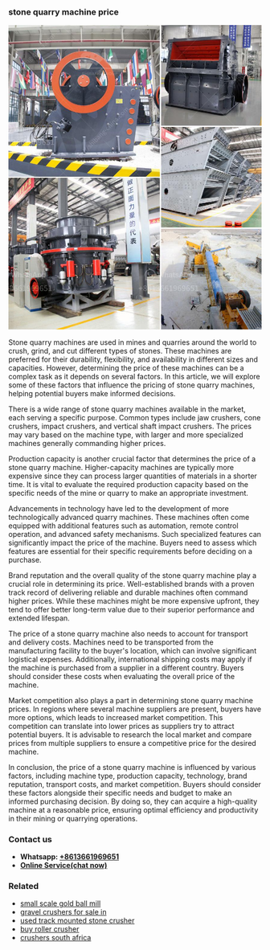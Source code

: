 <h3>stone quarry machine price</h3><img src='1706767287.jpg' alt=''><p>Stone quarry machines are used in mines and quarries around the world to crush, grind, and cut different types of stones. These machines are preferred for their durability, flexibility, and availability in different sizes and capacities. However, determining the price of these machines can be a complex task as it depends on several factors. In this article, we will explore some of these factors that influence the pricing of stone quarry machines, helping potential buyers make informed decisions.</p><p>There is a wide range of stone quarry machines available in the market, each serving a specific purpose. Common types include jaw crushers, cone crushers, impact crushers, and vertical shaft impact crushers. The prices may vary based on the machine type, with larger and more specialized machines generally commanding higher prices.</p><p>Production capacity is another crucial factor that determines the price of a stone quarry machine. Higher-capacity machines are typically more expensive since they can process larger quantities of materials in a shorter time. It is vital to evaluate the required production capacity based on the specific needs of the mine or quarry to make an appropriate investment.</p><p>Advancements in technology have led to the development of more technologically advanced quarry machines. These machines often come equipped with additional features such as automation, remote control operation, and advanced safety mechanisms. Such specialized features can significantly impact the price of the machine. Buyers need to assess which features are essential for their specific requirements before deciding on a purchase.</p><p>Brand reputation and the overall quality of the stone quarry machine play a crucial role in determining its price. Well-established brands with a proven track record of delivering reliable and durable machines often command higher prices. While these machines might be more expensive upfront, they tend to offer better long-term value due to their superior performance and extended lifespan.</p><p>The price of a stone quarry machine also needs to account for transport and delivery costs. Machines need to be transported from the manufacturing facility to the buyer's location, which can involve significant logistical expenses. Additionally, international shipping costs may apply if the machine is purchased from a supplier in a different country. Buyers should consider these costs when evaluating the overall price of the machine.</p><p>Market competition also plays a part in determining stone quarry machine prices. In regions where several machine suppliers are present, buyers have more options, which leads to increased market competition. This competition can translate into lower prices as suppliers try to attract potential buyers. It is advisable to research the local market and compare prices from multiple suppliers to ensure a competitive price for the desired machine.</p><p>In conclusion, the price of a stone quarry machine is influenced by various factors, including machine type, production capacity, technology, brand reputation, transport costs, and market competition. Buyers should consider these factors alongside their specific needs and budget to make an informed purchasing decision. By doing so, they can acquire a high-quality machine at a reasonable price, ensuring optimal efficiency and productivity in their mining or quarrying operations.</p><h3>Contact us</h3><ul><li><strong>Whatsapp:&nbsp;<a href="https://wa.me/8613661969651">+8613661969651</a></strong></li><li><a href="https://swt.shibang-china.com/?git&amp;zhl&amp;stone quarry machine price"><strong>Online Service(chat now)</strong></a></li></ul><h3>Related</h3><ul><li><a href='small scale gold ball mill.md'>small scale gold ball mill</a></li><li><a href='gravel crushers for sale in.md'>gravel crushers for sale in</a></li><li><a href='used track mounted stone crusher.md'>used track mounted stone crusher</a></li><li><a href='buy roller crusher.md'>buy roller crusher</a></li><li><a href='crushers south africa.md'>crushers south africa</a></li></ul>